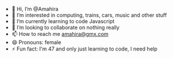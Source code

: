 - 👋 Hi, I’m @Amahira
- 👀 I’m interested in computing, trains, cars, music and other stuff
- 🌱 I’m currently learning to code Javascript
- 💞️ I’m looking to collaborate on nothing really
- 📫 How to reach me amahira@gmx.com
- 😄 Pronouns: female
- ⚡ Fun fact: I'm 47 and only just learning to code, I need help

<!---
Amahira/Amahira is a ✨ special ✨ repository because its `README.md` (this file) appears on your GitHub profile.
You can click the Preview link to take a look at your changes.
--->
